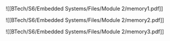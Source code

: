 
![[BTech/S6/Embedded Systems/Files/Module 2/memory1.pdf]]

![[BTech/S6/Embedded Systems/Files/Module 2/memory2.pdf]]

![[BTech/S6/Embedded Systems/Files/Module 2/memory3.pdf]]